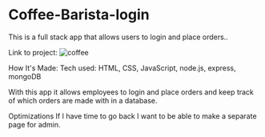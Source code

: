 # Coffee-Barista-login
This is a full stack app that allows users to login and place orders..

Link to project: ![coffee](https://user-images.githubusercontent.com/36242561/37574569-26c9edec-2af8-11e8-93f3-5b9d5d3f16ca.png)


How It's Made:
Tech used: HTML, CSS, JavaScript, node.js, express, mongoDB

With this app it allows employees to login and place orders and keep track of which orders are made with in a database.

Optimizations
If I have time to go back I want to be able to make a separate page for admin.

